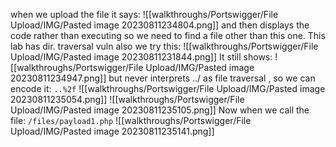 when we upload the file it says:
![[walkthroughs/Portswigger/File Upload/IMG/Pasted image 20230811234804.png]]
and then displays the code rather than executing
so we need to find a file other than this one. This lab has dir. traversal vuln also
we try this:
![[walkthroughs/Portswigger/File Upload/IMG/Pasted image 20230811231844.png]]
It still shows:
![[walkthroughs/Portswigger/File Upload/IMG/Pasted image 20230811234947.png]]
but never interprets ../ as file traversal , so we can encode it: `..%2f`
![[walkthroughs/Portswigger/File Upload/IMG/Pasted image 20230811235054.png]]
![[walkthroughs/Portswigger/File Upload/IMG/Pasted image 20230811235105.png]]
Now when we call the file:
`/files/payload1.php`
![[walkthroughs/Portswigger/File Upload/IMG/Pasted image 20230811235141.png]]
